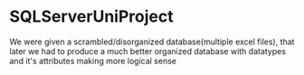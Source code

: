 # SQLServerUniProject
We were given a scrambled/disorganized database(multiple excel files), that later we had to produce a much better organized database with datatypes and it's attributes making more logical sense
